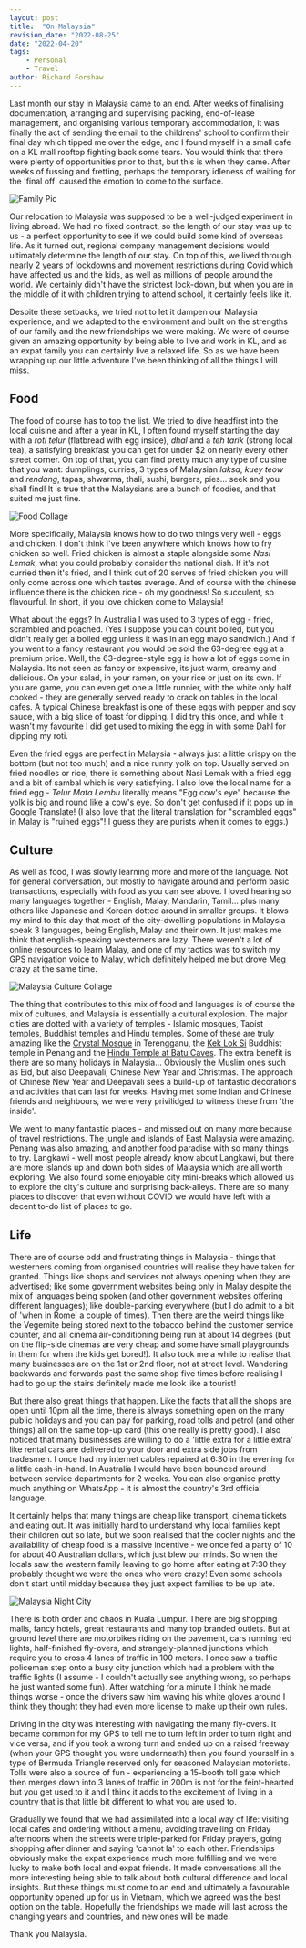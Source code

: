 ```yaml
---
layout: post
title:  "On Malaysia"
revision_date: "2022-08-25"
date: "2022-04-20"
tags:
    - Personal
    - Travel
author: Richard Forshaw
---
```


Last month our stay in Malaysia came to an end. After weeks of finalising documentation, arranging and supervising packing, end-of-lease management, and organising various temporary accommodation, it was finally the act of sending the email to the childrens' school to confirm their final day which tipped me over the edge, and I found myself in a small cafe on a KL mall rooftop fighting back some tears. You would think that there were plenty of opportunities prior to that, but this is when they came. After weeks of fussing and fretting, perhaps the temporary idleness of waiting for the 'final off' caused the emotion to come to the surface.

![Family Pic](images/Malaysia/Family.jpg)

Our relocation to Malaysia was supposed to be a well-judged experiment in living abroad. We had no fixed contract, so the length of our stay was up to us - a perfect opportunity to see if we could build some kind of overseas life. As it turned out, regional company management decisions would ultimately determine the length of our stay. On top of this, we lived through nearly 2 years of lockdowns and movement restrictions during Covid which have affected us and the kids, as well as millions of people around the world. We certainly didn't have the strictest lock-down, but when you are in the middle of it with children trying to attend school, it certainly feels like it.

Despite these setbacks, we tried not to let it dampen our Malaysia experience, and we adapted to the environment and built on the strengths of our family and the new friendships we were making. We were of course given an amazing opportunity by being able to live and work in KL, and as an expat family you can certainly live a relaxed life. So as we have been wrapping up our little adventure I've been thinking of all the things I will miss.

## Food

The food of course has to top the list. We tried to dive headfirst into the local cuisine and after a year in KL, I often found myself starting the day with a _roti telur_ (flatbread with egg inside), _dhal_ and a _teh tarik_ (strong local tea), a satisfying breakfast you can get for under $2 on nearly every other street corner. On top of that, you can find pretty much any type of cuisine that you want: dumplings, curries, 3 types of Malaysian _laksa_, _kuey teow_ and _rendang_, tapas, shwarma, thali, sushi, burgers, pies... seek and you shall find! It is true that the Malaysians are a bunch of foodies, and that suited me just fine.

![Food Collage](images/Malaysia/FoodCollage.jpg)

More specifically, Malaysia knows how to do two things very well - eggs and chicken. I don't think I've been anywhere which knows how to fry chicken so well. Fried chicken is almost a staple alongside some _Nasi Lemak_, what you could probably consider the national dish. If it's not curried then it's fried, and I think out of 20 serves of fried chicken you will only come across one which tastes average. And of course with the chinese influence there is the chicken rice - oh my goodness! So succulent, so flavourful. In short, if you love chicken come to Malaysia!

What about the eggs? In Australia I was used to 3 types of egg - fried, scrambled and poached. (Yes I suppose you can count boiled, but you didn't really get a boiled egg unless it was in an egg mayo sandwich.) And if you went to a fancy restaurant you would be sold the 63-degree egg at a premium price. Well, the 63-degree-style egg is how a lot of eggs come in Malaysia. Its not seen as fancy or expensive, its just warm, creamy and delicious. On your salad, in your ramen, on your rice or just on its own. If you are game, you can even get one a little runnier, with the white only half cooked - they are generally served ready to crack on tables in the local cafes. A typical Chinese breakfast is one of these eggs with pepper and soy sauce, with a big slice of toast for dipping. I did try this once, and while it wasn't my favourite I did get used to mixing the egg in with some Dahl for dipping my roti.

Even the fried eggs are perfect in Malaysia - always just a little crispy on the bottom (but not too much) and a nice runny yolk on top. Usually served on fried noodles or rice, there is something about Nasi Lemak with a fried egg and a bit of sambal which is very satisfying. I also love the local name for a fried egg - _Telur Mata Lembu_ literally means "Egg cow's eye" because the yolk is big and round like a cow's eye. So don't get confused if it pops up in Google Translate! (I also love that the literal translation for "scrambled eggs" in Malay is "ruined eggs"! I guess they are purists when it comes to eggs.)

## Culture

As well as food, I was slowly learning more and more of the language. Not for general conversation, but mostly to navigate around and perform basic transactions, especially with food as you can see above. I loved hearing so many languages together - English, Malay, Mandarin, Tamil... plus many others like Japanese and Korean dotted around in smaller groups. It blows my mind to this day that most of the city-dwelling populations in Malaysia speak 3 languages, being English, Malay and their own. It just makes me think that english-speaking westerners are lazy. There weren't a lot of online resources to learn Malay, and one of my tactics was to switch my GPS navigation voice to Malay, which definitely helped me but drove Meg crazy at the same time.

![Malaysia Culture Collage](images/Malaysia/CultureCollage.jpg)

The thing that contributes to this mix of food and languages is of course the mix of cultures, and Malaysia is essentially a cultural explosion. The major cities are dotted with a variety of temples - Islamic mosques, Taoist temples, Buddhist temples and Hindu temples. Some of these are truly amazing like the [Crystal Mosque](https://www.wonderfulmalaysia.com/attractions/crystal-mosque-kuala-terengganu.htm) in Terengganu, the [Kek Lok Si](https://kekloksitemple.com/) Buddhist temple in Penang and the [Hindu Temple at Batu Caves](https://www.roadaffair.com/visiting-batu-caves-kuala-lumpur/). The extra benefit is there are so many holidays in Malaysia... Obviously the Muslim ones such as Eid, but also Deepavali, Chinese New Year and Christmas. The approach of Chinese New Year and Deepavali sees a build-up of fantastic decorations and activities that can last for weeks. Having met some Indian and Chinese friends and neighbours, we were very privilidged to witness these from 'the inside'.

We went to many fantastic places - and missed out on many more because of travel restrictions. The jungle and islands of East Malaysia were amazing. Penang was also amazing, and another food paradise with so many things to try. Langkawi - well most people already know about Langkawi, but there are more islands up and down both sides of Malaysia which are all worth exploring. We also found some enjoyable city mini-breaks which allowed us to explore the city's culture and surprising back-alleys. There are so many places to discover that even without COVID we would have left with a decent to-do list of places to go.

## Life

There are of course odd and frustrating things in Malaysia - things that westerners coming from organised countries will realise they have taken for granted. Things like shops and services not always opening when they are advertised; like some government websites being only in Malay despite the mix of languages being spoken (and other government websites offering different languages); like double-parking everywhere (but I do admit to a bit of 'when in Rome' a couple of times). Then there are the weird things like the Vegemite being stored next to the tobacco behind the customer service counter, and all cinema air-conditioning being run at about 14 degrees (but on the flip-side cinemas are very cheap and some have small playgrounds in them for when the kids get bored!). It also took me a while to realise that many businesses are on the 1st or 2nd floor, not at street level. Wandering backwards and forwards past the same shop five times before realising I had to go up the stairs definitely made me look like a tourist!

But there also great things that happen. Like the facts that all the shops are open until 10pm all the time, there is always something open on the many public holidays and you can pay for parking, road tolls and petrol (and other things) all on the same top-up card (this one really is pretty good). I also noticed that many businesses are willing to do a 'little extra for a little extra' like rental cars are delivered to your door and extra side jobs from tradesmen. I once had my internet cables repaired at 6:30 in the evening for a little cash-in-hand. In Australia I would have been bounced around between service departments for 2 weeks. You can also organise pretty much anything on WhatsApp - it is almost the country's 3rd official language.

It certainly helps that many things are cheap like transport, cinema tickets and eating out. It was initially hard to understand why local families kept their children out so late, but we soon realised that the cooler nights and the availability of cheap food is a massive incentive - we once fed a party of 10 for about 40 Australian dollars, which just blew our minds. So when the locals saw the western family leaving to go home after eating at 7:30 they probably thought we were the ones who were crazy! Even some schools don't start until midday because they just expect families to be up late.

![Malaysia Night City](images/Malaysia/MalaysiaNightCity.jpg)

There is both order and chaos in Kuala Lumpur. There are big shopping malls, fancy hotels, great restaurants and many top branded outlets. But at ground level there are motorbikes riding on the pavement, cars running red lights, half-finished fly-overs, and strangely-planned junctions which require you to cross 4 lanes of traffic in 100 meters. I once saw a traffic policeman step onto a busy city junction which had a problem with the traffic lights (I assume - I couldn't actually see anything wrong, so perhaps he just wanted some fun). After watching for a minute I think he made things worse - once the drivers saw him waving his white gloves around I think they thought they had even more license to make up their own rules.

Driving in the city was interesting with navigating the many fly-overs. It became common for my GPS to tell me to turn left in order to turn right and vice versa, and if you took a wrong turn and ended up on a raised freeway (when your GPS thought you were underneath) then you found yourself in a type of Bermuda Triangle reserved only for seasoned Malaysian motorists. Tolls were also a source of fun - experiencing a 15-booth toll gate which then merges down into 3 lanes of traffic in 200m is not for the feint-hearted but you get used to it and I think it adds to the excitement of living in a country that is that little bit different to what you are used to.

Gradually we found that we had assimilated into a local way of life: visiting local cafes and ordering without a menu, avoiding travelling on Friday afternoons when the streets were triple-parked for Friday prayers, going shopping after dinner and saying 'cannot la' to each other. Friendships obviously make the expat experience much more fulfilling and we were lucky to make both local and expat friends. It made conversations all the more interesting being able to talk about both cultural difference and local insights. But these things must come to an end and ultimately a favourable opportunity opened up for us in Vietnam, which we agreed was the best option on the table. Hopefully the friendships we made will last across the changing years and countries, and new ones will be made.

Thank you Malaysia.
